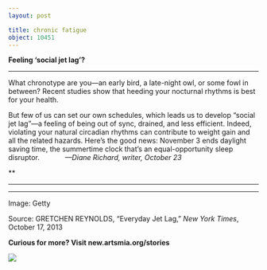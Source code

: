 ```yaml
---
layout: post

title: chronic fatigue
object: 10451
---
```

**Feeling ‘social jet lag’?**

****

What chronotype are you—an early bird, a late-night owl, or some fowl in between? Recent studies show that heeding your nocturnal rhythms is best for your health.

But few of us can set our own schedules, which leads us to develop “social jet lag”—a feeling of being out of sync, drained, and less efficient. Indeed, violating your natural circadian rhythms can contribute to weight gain and all the related hazards. Here’s the good news: November 3 ends daylight saving time, the summertime clock that’s an equal-opportunity sleep disruptor.             *—Diane Richard, writer, October 23*

**

****

****

Image: Getty

Source: GRETCHEN REYNOLDS, “Everyday Jet Lag,” *New York Times*, October 17, 2013

**Curious for more? Visit new.artsmia.org/stories**

![]({{siteurl.base}}/images/13-10-23_58.1_SleepEDIT-1.jpeg)

